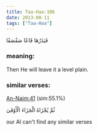 ```yaml
---
title: Taa-Haa:106
date: 2013-08-11
tags: ["Taa-Haa"]
---
```

فَيَذَرُهَا قَاعًا صَفْصَفًا
### meaning: 
Then He will leave it a level plain.
### similar verses: 

[An-Najm:41](/53/41) (sim:55.1%)

ثُمَّ يُجْزَاهُ الْجَزَاءَ الْأَوْفَىٰ

our AI can't find any similar verses



